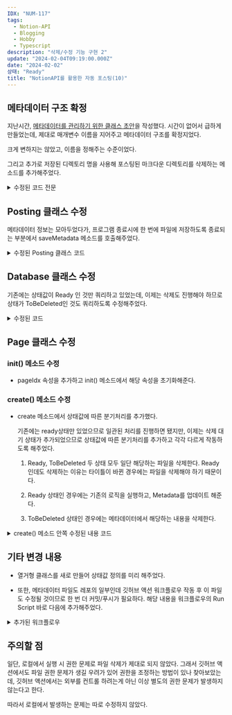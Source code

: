 ```yaml
---
IDX: "NUM-117"
tags:
  - Notion-API
  - Blogging
  - Hobby
  - Typescript
description: "삭제/수정 기능 구현 2"
update: "2024-02-04T09:19:00.000Z"
date: "2024-02-02"
상태: "Ready"
title: "NotionAPI를 활용한 자동 포스팅(10)"
---
```

## 메타데이터 구조 확정

지난시간, [메타데이터를 관리하기 위한 클래스 초안](https://sharknia.github.io/NotionAPI를-활용한-자동-포스팅9)을 작성했다. 시간이 없어서 급하게 만들었는데, 제대로 매개변수 이름을 지어주고 메타데이터 구조를 확정지었다. 

크게 변하지는 않았고, 이름을 정해주는 수준이었다. 

그리고 추가로 저장된 디렉토리 명을 사용해 포스팅된 마크다운 디렉토리를 삭제하는 메소드를 추가해주었다. 

<details>
<summary>수정된 코드 전문</summary>

```typescript
import { promises as fs } from 'fs';
import { join } from 'path';
import { EnvConfig } from './envConfig';

const METADATA_FILE_PATH = './pageMetadata.json';

interface PageMetadata {
    path: string;
}

interface Metadata {
    [pageIdx: string]: PageMetadata;
}

export class MetadataManager {
    private static instance: MetadataManager;
    private metadata: Metadata | null;
    private envConfig: EnvConfig;

    private constructor() {
        this.metadata = null;
        this.envConfig = EnvConfig.create();
    }

    /**
     * 인스턴스를 반환하는 메서드입니다.
     * @returns {MetadataManager} MetadataManager 인스턴스
     */
    public static async getInstance(): Promise<MetadataManager> {
        if (!this.instance) {
            this.instance = new MetadataManager();
            await this.instance.loadMetadata();
        }
        return this.instance;
    }

    /**
     * 메타데이터를 로드합니다.
     * @returns {Promise<void>} Promise 객체
     */
    public async loadMetadata(): Promise<void> {
        try {
            const data = await fs.readFile(METADATA_FILE_PATH, 'utf8');
            this.metadata = JSON.parse(data) as Metadata;
            console.log('메타데이터 파일 읽기 성공:', this.metadata);
        } catch (error) {
            console.error('메타데이터 파일 읽기 오류:', error);
            this.metadata = {};
        }
    }

    /**
     * 메타데이터를 반환합니다.
     * @returns 메타데이터 객체 또는 null
     */
    public getMetadata(): Metadata | null {
        return this.metadata;
    }

    /**
     * 페이지 메타데이터를 업데이트합니다.
     *
     * @param pageIdx 페이지 식별자
     * @param pageData 페이지 메타데이터
     */
    public updatePageMetadata(pageIdx: string, pageData: PageMetadata): void {
        if (!this.metadata) {
            this.metadata = {};
        }
        this.metadata[pageIdx] = pageData;
        console.log(`메타 데이터 업데이트 [${pageIdx}]`);
    }

    /**
     * 페이지 메타데이터를 삭제합니다.
     * @param pageIdx 삭제할 페이지의 ID
     */
    public deletePageMetadata(pageIdx: string): void {
        if (this.metadata && this.metadata[pageIdx]) {
            delete this.metadata[pageIdx];
        }
    }

    /**
     * 메타데이터를 파일에 저장합니다.
     * @returns 메타데이터가 성공적으로 저장될 때 해결되는 Promise입니다.
     */
    public async saveMetadata(): Promise<void> {
        if (this.metadata) {
            try {
                await fs.writeFile(
                    METADATA_FILE_PATH,
                    JSON.stringify(this.metadata, null, 2),
                );
                console;
            } catch (error) {
                console.error('메타데이터 파일 저장 오류:', error);
            }
        }
    }

    /**
     * 지정된 페이지 인덱스에 대한 메타데이터를 삭제합니다.
     * @param pageIdx 삭제할 페이지 인덱스
     * @returns 삭제 작업이 완료된 후에는 아무 값도 반환하지 않습니다.
     */
    public async deleteFromMetadata(pageIdx: string): Promise<void> {
        if (this.metadata && this.metadata[pageIdx]) {
            let dir = join(
                this.envConfig.saveDir!,
                this.metadata[pageIdx].path,
            );
            try {
                await fs.unlink(dir);
                console.log('파일 삭제 성공:', dir);
            } catch (error) {
                console.error('파일 삭제 오류:', error);
            }
        }
    }
}
```


</details>

## Posting 클래스 수정

메타데이터 정보는 모아두었다가, 프로그램 종료시에 한 번에 파일에 저장하도록 종료되는 부분에서 saveMetadata 메소드를 호출해주었다. 

<details>
<summary>수정된 Posting 클래스 코드</summary>

```typescript
public async start(): Promise<void> {
        console.log('[posting.ts] start!');
        try {
            this.metadataManager = await MetadataManager.getInstance();
            this.EnvConfig = EnvConfig.create();
            const notionkey: string = this.EnvConfig.notionKey || '';
            const databaseid: string = this.EnvConfig.databaseid || '';
            this.notionApi = await NotionAPI.create(notionkey);
            this.dbInstance = await DataBase.create(databaseid, '');

            console.log('[posting.ts] page 순회 시작');
            for (const item of this.dbInstance.pageIds) {
                const page: Page = await Page.create(item.pageId);
            }
            this.metadataManager.saveMetadata();
        } catch (error) {
            console.error('Error creating database instance:', error);
        }
    }
```




</details>

## Database 클래스 수정

기존에는 상태값이 Ready 인 것만 쿼리하고 있었는데, 이제는 삭제도 진행해야 하므로 상태가 ToBeDeleted인 것도 쿼리하도록 수정해주었다. 

<details>
<summary>수정된 코드</summary>

```typescript
public async queryDatabase(): Promise<QueryDatabaseResponse> {
        try {
            const response: QueryDatabaseResponse =
                await this.notion.databasesQuery({
                    database_id: this.databaseId,
                    filter: {
                        or: [
                            {
                                property: '상태',
                                select: {
                                    equals: PageStatus.Ready,
                                },
                            },
                            {
                                property: '상태',
                                select: {
                                    equals: PageStatus.ToBeDeleted,
                                },
                            },
                        ],
                    },
                });
            // pageId 리스트 업데이트
            this.pageIds = response.results.map((page) => ({
                pageId: page.id,
            }));
            return response;
        } catch (error) {
            console.error('Error querying the database:', error);
            throw error;
        }
    }
```


</details>

## Page 클래스 수정

### init() 메소드 수정

- pageIdx 속성을 추가하고 init() 메소드에서 해당 속성을 초기화해준다.

### create() 메소드 수정

- create 메소드에서 상태값에 따른 분기처리를 추가했다. 

    기존에는 ready상태만 있었으므로 일관된 처리를 진행하면 됐지만, 이제는 삭제 대기 상태가 추가되었으므로 상태값에 따른 분기처리를 추가하고 각각 다르게 작동하도록 해주었다. 

    1. Ready, ToBeDeleted 두 상태 모두 일단 해당하는 파일을 삭제한다. Ready 인데도 삭제하는 이유는 타이틀이 바뀐 경우에는 파일을 삭제해야 하기 때문이다. 

    1. Ready 상태인 경우에는 기존의 로직을 실행하고, Metadata를 업데이트 해준다. 

    1. ToBeDeleted 상태인 경우에는 메타데이터에서 해당하는 내용을 삭제한다. 

<details>
<summary>create() 메소드 안쪽 수정된 내용 코드</summary>

    ```typescript
    public static async create(pageId: string) {
            const notionApi: NotionAPI = await NotionAPI.create();
            const page: Page = new Page(pageId, notionApi.client);
            MarkdownConverter.imageCounter = 0;
            await page.init(page);
            const status = page.properties!['상태'];
            console.log(
                `[page.ts] start - pageTitle : (${status})${page.pageTitle}`,
            );
            // 저장하기 전에도 기존 파일을 삭제한다. 타이틀이 달라진 update 일 수 있기 때문이다.
            await page.metadataManager?.deleteFromMetadata(page.pageIdx!);
            if (status === PageStatus.ToBeDeleted) {
                // 페이지가 삭제될 예정인 경우
                await page.metadataManager?.deletePageMetadata(page.pageIdx!);
                await page.updatePageStatus(PageStatus.Deleted);
                return page;
            } else if (status === PageStatus.Ready) {
                // 포스팅이 준비된 경우
                page.contentMarkdown = await page.fetchAndProcessBlocks();
                await page.printMarkDown();
                await page.metadataManager?.updatePageMetadata(page.pageIdx!, {
                    path: page.pageUrl!,
                });
                await page.updatePageStatus(PageStatus.Updated);
                return page;
            } else {
                console.error(`[page.ts] start - status : ${status}`);
                throw new Error(`[page.ts] start - status : ${status}`);
            }
        }
    ```


</details>

## 기타 변경 내용

- 열거형 클래스를 새로 만들어 상태값 정의를 미리 해주었다. 

- 또한, 메타데이터 파일도 레포의 일부인데 깃허브 액션 워크플로우 작동 후 이 파일도 수정될 것이므로 한 번 더 커밋/푸시가 필요하다. 해당 내용을 워크플로우의 Run Script 바로 다음에 추가해주었다. 

<details>
<summary>추가된 워크플로우</summary>

    ```yaml
    - name: Commit and Push Changes to Current Repository
          run: |
            git config --global user.name 'name'
            git config --global user.email 'mail'
            git add .
            git commit -m "Update contents" || echo "No changes to commit in current repo"
            git push
    ```


</details>

## 주의할 점

일단, 로컬에서 실행 시 권한 문제로 파일 삭제가 제대로 되지 않았다. 그래서 깃허브 액션에서도 파일 권한 문제가 생길 우려가 있어 권한을 조정하는 방법이 있나 찾아보았는데, 깃허브 액션에서는 외부를 컨트롤 하려는게 아닌 이상 별도의 권한 문제가 발생하지 않는다고 한다. 

따라서 로컬에서 발생하는 문제는 따로 수정하지 않았다. 



